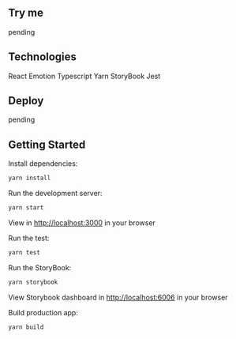 ## Try me

pending

## Technologies

React
Emotion
Typescript
Yarn
StoryBook
Jest

## Deploy

pending

## Getting Started

Install dependencies:

```bash
yarn install
```

Run the development server:

```bash
yarn start
```

View in [http://localhost:3000](http://localhost:3000) in your browser

Run the test:

```bash
yarn test
```

Run the StoryBook:

```bash
yarn storybook
```

View Storybook dashboard in [http://localhost:6006](http://localhost:6006) in your browser

Build production app:

```bash
yarn build
```
